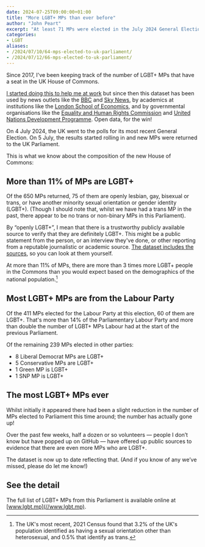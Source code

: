 ```yaml
---
date: 2024-07-25T09:00:00+01:00
title: "More LGBT+ MPs than ever before"
author: "John Peart"
excerpt: "At least 71 MPs were elected in the July 2024 General Election, based on publicly available data."
categories:
- LGBT
aliases:
- /2024/07/10/64-mps-elected-to-uk-parliament/
- /2024/07/12/66-mps-elected-to-uk-parliament/
---
```


Since 2017, I've been keeping track of the number of LGBT+ MPs that have a seat in the UK House of Commons. 

[I started doing this to help me at work](/2020/02/24/making-a-dataset-of-lgbt-mps/) but since then this dataset has been used by news outlets like the [BBC](https://www.bbc.co.uk/news/election-2017-40232272) and [Sky News](https://news.sky.com/story/general-election-2019-heralds-the-most-diverse-parliament-for-gender-and-ethnicity-11885529), by academics at institutions like the [London School of Economics](https://blogs.lse.ac.uk/politicsandpolicy/lgb-representation/), and by governmental organisations like the [Equality and Human Rights Commission](https://www.equalityhumanrights.com/en/publication-download/diversity-candidates-and-elected-officials-great-britain) and [United Nations Development Programme](https://www.undp.org/publications/building-inclusive-democracies-guide-strengthening-participation-lgbti-persons-political-and-electoral-processes). Open data, for the win!

On 4 July 2024, the UK went to the polls for its most recent General Election. On 5 July, the results started rolling in and new MPs were returned to the UK Parliament. 

This is what we know about the composition of the new House of Commons:

## More than 11% of MPs are LGBT+

Of the 650 MPs returned, 75 of them are openly lesbian, gay, bisexual or trans, or have another minority sexual orientation or gender identity (LGBT+). (Though I should note that, whilst we have had a trans MP in the past, there appear to be no trans or non-binary MPs in this Parliament).

By “openly LGBT+”, I mean that there is a trustworthy publicly available source to verify that they are definitely LGBT+. This might be a public statement from the person, or an interview they've done, or other reporting from a reputable journalistic or academic source. [The dataset includes the sources](//www.lgbt.mp), so you can look at them yourself.

At more than 11% of MPs, there are more than 3 times more LGBT+ people in the Commons than you would expect based on the demographics of the national population.[^census]

[^census]: The UK's most recent, 2021 Census found that 3.2% of the UK's population identified as having a sexual orientation other than heterosexual, and 0.5% that identify as trans.

## Most LGBT+ MPs are from the Labour Party

Of the 411 MPs elected for the Labour Party at this election, 60 of them are LGBT+. That's more than 14% of the Parliamentary Labour Party and more than double the number of LGBT+ MPs Labour had at the start of the previous Parliament.

Of the remaining 239 MPs elected in other parties:

- 8 Liberal Democrat MPs are LGBT+
- 5 Conservative MPs are LGBT+
- 1 Green MP is LGBT+
- 1 SNP MP is LGBT+

## The most LGBT+ MPs ever

Whilst initially it appeared there had been a slight reduction in the number of MPs elected to Parliament this time around; the number has actually gone up!

Over the past few weeks, half a dozen or so volunteers — people I don’t know but have popped up on GitHub — have offered up public sources to evidence that there are even more MPs who are LGBT+.

The dataset is now up to date reflecting that. (And if you know of any we’ve missed, please do let me know!)

## See the detail

The full list of LGBT+ MPs from this Parliament is available online at [www.lgbt.mp](//www.lgbt.mp).